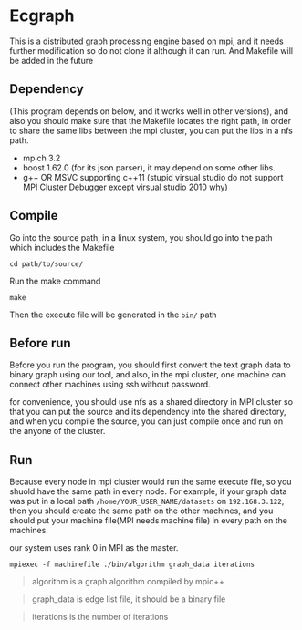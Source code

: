 # Ecgraph
This is a distributed graph processing engine based on mpi, and it needs further modification so do not clone it although it can run. And Makefile will be added in the future

## Dependency 
(This program depends on below, and it works well in other versions), and also you should make sure that the Makefile locates the right path, in order to share the same libs between the mpi cluster, you can put the libs in a nfs path.
* mpich 3.2
* boost 1.62.0 (for its json parser), it may depend on some other libs.
* g++ OR MSVC supporting c++11 (stupid virsual studio do not support MPI Cluster Debugger except virsual studio 2010 [why](https://visualstudio.uservoice.com/forums/121579-visual-studio-ide/suggestions/3075084-bring-back-the-mpi-cluster-debugger))


## Compile
Go into the source path, in a linux system, you should go into the path which includes the Makefile

`cd path/to/source/`

Run the make command

`make`

Then the execute file will be generated in the `bin/` path


## Before run
Before you run the program, you should first convert the text graph data to binary graph using our tool, and also, in the mpi cluster, one machine can connect other machines using ssh without password. 

for convenience, you should use nfs as a shared directory in MPI cluster so that you can put the source and its dependency into the shared directory, and when you compile the source, you can just compile once and run on the anyone of the cluster. 


## Run
Because every node in mpi cluster would run the same execute file, so you shuold have the same path in every node.
For example, if your graph data was put in a local path `/home/YOUR_USER_NAME/datasets` on `192.168.3.122`, then you should create the same path on the other machines, and you should put your machine file(MPI needs machine file) in every path on the machines.

our system uses rank 0 in MPI as the master.

`mpiexec -f machinefile ./bin/algorithm graph_data iterations`

> algorithm is a graph algorithm compiled by mpic++

> graph_data is edge list file, it should be a binary file

> iterations is the number of iterations

